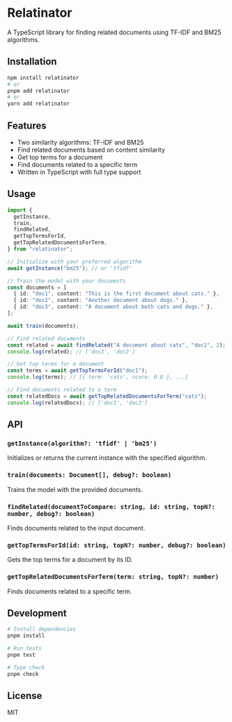 # Relatinator

A TypeScript library for finding related documents using TF-IDF and BM25 algorithms.

## Installation

```bash
npm install relatinator
# or
pnpm add relatinator
# or
yarn add relatinator
```

## Features

- Two similarity algorithms: TF-IDF and BM25
- Find related documents based on content similarity
- Get top terms for a document
- Find documents related to a specific term
- Written in TypeScript with full type support

## Usage

```typescript
import {
  getInstance,
  train,
  findRelated,
  getTopTermsForId,
  getTopRelatedDocumentsForTerm,
} from "relatinator";

// Initialize with your preferred algorithm
await getInstance("bm25"); // or 'tfidf'

// Train the model with your documents
const documents = [
  { id: "doc1", content: "This is the first document about cats." },
  { id: "doc2", content: "Another document about dogs." },
  { id: "doc3", content: "A document about both cats and dogs." },
];

await train(documents);

// Find related documents
const related = await findRelated("A document about cats", "doc1", 2);
console.log(related); // ['doc3', 'doc2']

// Get top terms for a document
const terms = await getTopTermsForId("doc1");
console.log(terms); // [{ term: 'cats', score: 0.8 }, ...]

// Find documents related to a term
const relatedDocs = await getTopRelatedDocumentsForTerm("cats");
console.log(relatedDocs); // ['doc1', 'doc3']
```

## API

### `getInstance(algorithm?: 'tfidf' | 'bm25')`

Initializes or returns the current instance with the specified algorithm.

### `train(documents: Document[], debug?: boolean)`

Trains the model with the provided documents.

### `findRelated(documentToCompare: string, id: string, topN?: number, debug?: boolean)`

Finds documents related to the input document.

### `getTopTermsForId(id: string, topN?: number, debug?: boolean)`

Gets the top terms for a document by its ID.

### `getTopRelatedDocumentsForTerm(term: string, topN?: number)`

Finds documents related to a specific term.

## Development

```bash
# Install dependencies
pnpm install

# Run tests
pnpm test

# Type check
pnpm check
```

## License

MIT
